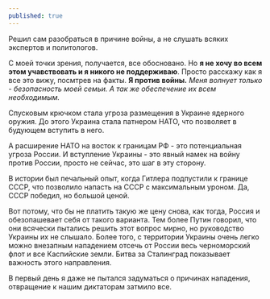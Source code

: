 ```yaml
---
published: true
---
```


Решил сам разобраться в причине войны, а не слушать всяких экспертов и политологов.

С моей точки зрения, получается, все обосновано. 
Но **я не хочу во всем этом учавствовать и я никого не поддерживаю**. 
Просто расскажу как я все это вижу, посмтрев на факты. **Я против войны.**
*Меня волнует только - безопасность моей семьи. 
А так же обеспечение их всем необходимым.*

Спусковым крючком стала угроза размещения в Украине ядерного оружия.
До этого Украина стала патнером НАТО, что позволяет в будующем вступить в него.

А расширение НАТО на восток к границам РФ - это потенциальная угроза России.
И вступление Украины - это явный намек на войну против России, просто не сейчас, это шаг в эту сторону.

В истории был печальный опыт, когда Гитлера подпустили к границе СССР, что позволило напасть на СССР с максимальным уроном.
Да, СССР победил, но большой ценой.

Вот потому, что бы не платить такую же цену снова, как тогда, Россия и обезопашевает себя от такого варианта.
Тем более Путин говорил, что они всячески пытались решить этот вопрос мирно, но руководство Украины их не слышало. 
Более того, с территории Украины очень легко можно внезапным нападением отсечь от России весь черноморский флот и все Каспийские земли. 
Битва за Сталинград показывает важность этого направления.

В первый день я даже не пытался задуматься о причинах нападения, отвращение к нашим диктаторам затмило все.